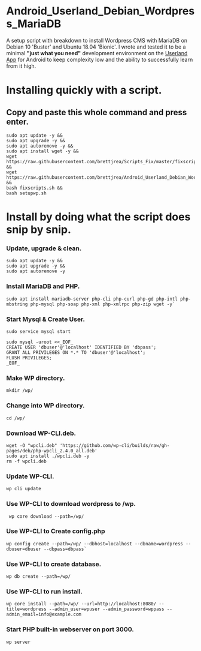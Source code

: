 # Android_Userland_Debian_Wordpress_MariaDB

A setup script with breakdown to install Wordpress CMS with MariaDB on Debian 10 'Buster' and Ubuntu 18.04 'Bionic'. 
I wrote and tested it to be a minimal **"just what you need"** development environment on the [Userland App](https://github.com/CypherpunkArmory/UserLAnd) for Android to keep complexity low and the ability to successfully learn from it high.

# Installing quickly with a script.

## Copy and paste this whole command and press enter.

```
sudo apt update -y && 
sudo apt upgrade -y &&
sudo apt autoremove -y &&
sudo apt install wget -y &&
wget https://raw.githubusercontent.com/brettjrea/Scripts_Fix/master/fixscripts.sh &&
wget https://raw.githubusercontent.com/brettjrea/Android_Userland_Debian_Wordpress_MariaDB/master/setupwp.sh &&
bash fixscripts.sh &&
bash setupwp.sh
```

# Install by doing what the script does snip by snip.

### Update, upgrade & clean.

```
sudo apt update -y &&
sudo apt upgrade -y &&
sudo apt autoremove -y
```

### Install MariaDB and PHP.

```
sudo apt install mariadb-server php-cli php-curl php-gd php-intl php-mbstring php-mysql php-soap php-xml php-xmlrpc php-zip wget -y`
```
### Start Mysql & Create User.

`sudo service mysql start`

```
sudo mysql -uroot <<_EOF_ 
CREATE USER 'dbuser'@'localhost' IDENTIFIED BY 'dbpass';
GRANT ALL PRIVILEGES ON *.* TO 'dbuser'@'localhost';
FLUSH PRIVILEGES;
_EOF_
```
### Make WP directory.

`mkdir /wp/`

### Change into WP directory.

`cd /wp/`

### Download WP-CLI.deb.

```
wget -O "wpcli.deb" 'https://github.com/wp-cli/builds/raw/gh-pages/deb/php-wpcli_2.4.0_all.deb'
sudo apt install ./wpcli.deb -y
rm -f wpcli.deb
```
### Update WP-CLI.

`wp cli update`

### Use WP-CLI to download wordpress to /wp.

`
wp core download --path=/wp/`

### Use WP-CLI to Create config.php

```
wp config create --path=/wp/ --dbhost=localhost --dbname=wordpress --dbuser=dbuser --dbpass=dbpass`
```
### Use WP-CLI to create database.

`wp db create --path=/wp/`

### Use WP-CLI to run install.

```
wp core install --path=/wp/ --url=http://localhost:8080/ --title=wordpress --admin_user=wpuser --admin_password=wppass --admin_email=info@example.com
```

### Start PHP built-in webserver on port 3000.

`wp server`
